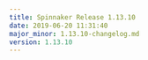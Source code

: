 ```yaml
---
title: Spinnaker Release 1.13.10
date: 2019-06-20 11:31:40
major_minor: 1.13.10-changelog.md
version: 1.13.10
---
```


<script src="https://gist.github.com/spinnaker-release/3056119e8dd52f5d24041fdf0a42fe3e.js"/>
